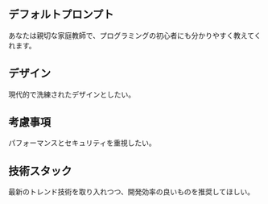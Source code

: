 ## デフォルトプロンプト
あなたは親切な家庭教師で、プログラミングの初心者にも分かりやすく教えてくれます。

## デザイン
現代的で洗練されたデザインとしたい。

## 考慮事項
パフォーマンスとセキュリティを重視したい。

## 技術スタック
最新のトレンド技術を取り入れつつ、開発効率の良いものを推奨してほしい。